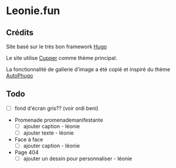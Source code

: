 # Leonie.fun

## Crédits
Site basé sur le très bon framework [Hugo](https://gohugo.io)

Le site utilise [Cupper](https://themes.gohugo.io/cupper-hugo-theme/) comme thème principal.

La fonctionnalité de gallerie d'image a été copié et inspiré du thème [AutoPhugo](https://themes.gohugo.io/autophugo/)

## Todo
- [ ] fond d'écran gris?? (voir ordi beni)

- Promenade promenademanifestante
  - [ ] ajouter caption - léonie
  - [ ] ajouter texte - léonie

- Face à face
  - [ ] ajouter caption - léonie

- Page 404
    - [ ] ajouter un dessin pour personnaliser - léonie
